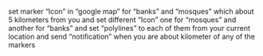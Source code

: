 set marker “Icon” in “google map” for “banks” and “mosques”  which about 
5 kilometers from you and set different “Icon”  one for “mosques” and another 
for   “banks” and set “polylines” to each of them from your current location 
and send “notification” when you are about kilometer of any of the markers
